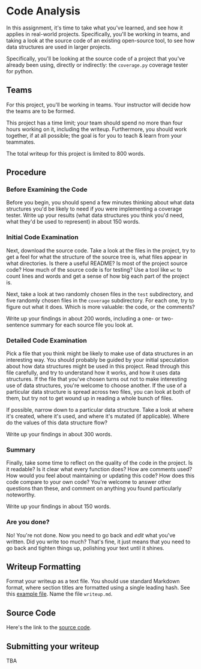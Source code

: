 # Code Analysis

In this assignment, it's time to take what you've learned, and
see how it applies in real-world projects. Specifically, you'll
be working in teams, and taking a look at the source code of an
existing open-source tool, to see how data structures are
used in larger projects.

Specifically, you'll be looking at the source code of a project
that you've already been using, directly or indirectly: the
`coverage.py` coverage tester for python.

## Teams

For this project, you'll be working in teams. Your instructor will
decide how the teams are to be formed.

This project has a time limit; your team should spend no more than
four hours working on it, including the writeup. Furthermore, you
should work together, if at all possible; the goal is for you to
teach & learn from your teammates.

The total writeup for this project is limited to 800 words.

## Procedure

### Before Examining the Code

Before you begin, you should spend a few minutes thinking about what
data structures you'd be likely to need if *you* were implementing
a coverage tester. Write up your results (what data structures you think
you'd need, what they'd be used to represent) in about 150 words.

### Initial Code Examination

Next, download the source code. Take a look at the files in
the project, try to get a feel for what the structure of the
source tree is, what files appear in what directories. Is
there a useful README? Is most of the project source
code? How much of the source code is for testing? Use a tool
like `wc` to count lines and words and get a sense of how
big each part of the project is.


Next, take a look at two randomly chosen files in the `test`
subdirectory, and five randomly chosen files in the `coverage`
subdirectory. For each one, try to figure out what it does. Which
is more valuable: the code, or the comments? 

Write up your findings in about 200 words, including a one- or
two-sentence summary for each source file you look at.

### Detailed Code Examination

Pick a file that you think might be likely to make use of data
structures in an interesting way. You should probably be guided by
your initial speculation about how data structures might be used
in this project. Read through this file carefully, and try to
understand how it works, and how it uses data structures. If the
file that you've chosen turns out not to make interesting use of
data structures, you're welcome to choose another. If the use of
a particular data structure is spread across two files, you can
look at both of them, but try not to get wound up in reading a whole
bunch of files.

If possible, narrow down to a particular data structure. Take a look
at where it's created, where it's used, and where it's mutated (if
applicable). Where do the values of this data structure flow?

Write up your findings in about 300 words.

### Summary

Finally, take some time to reflect on the quality of the code in
the project. Is it readable? Is it clear what every function does?
How are comments used? How would you feel about maintaining or
updating this code? How does this code compare to your own code?
You're welcome to answer other questions than these, and comment
on anything you found particularly noteworthy.

Write up your findings in about 150 words.

### Are you done?

No! You're not done. Now you need to go back and *edit*
what you've written. Did you write too much? That's fine, it just
means that you need to go back and tighten things up, polishing
your text until it shines.

## Writeup Formatting

Format your writeup as a text file. You should use standard Markdown
format, where section titles are formatted using a single leading
hash. See this [example file](./writeup-example.md). Name
the file `writeup.md`.

## Source Code

Here's the link to the
[source code](https://github.com/nedbat/coveragepy/archive/master.zip).

## Submitting your writeup

TBA
